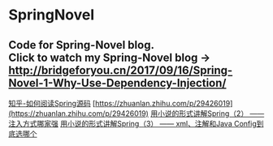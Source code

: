 # SpringNovel
Code for Spring-Novel blog.  
Click to watch my Spring-Novel blog -> http://bridgeforyou.cn/2017/09/16/Spring-Novel-1-Why-Use-Dependency-Injection/
---
[知乎-如何阅读Spring源码](https://www.zhihu.com/question/21346206)
[https://zhuanlan.zhihu.com/p/29426019](https://zhuanlan.zhihu.com/p/29426019)
[用小说的形式讲解Spring（2） —— 注入方式哪家强](https://zhuanlan.zhihu.com/p/29629813)
[用小说的形式讲解Spring（3） —— xml、注解和Java Config到底选哪个](https://zhuanlan.zhihu.com/p/29938139)